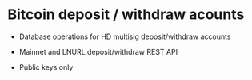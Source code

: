 # Bitcoin deposit / withdraw acounts

* Database operations for HD multisig deposit/withdraw accounts

* Mainnet and LNURL deposit/withdraw REST API

* Public keys only
